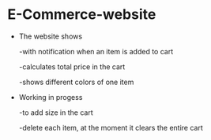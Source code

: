 # E-Commerce-website 

* The website shows

	-with notification when an item is added to cart
	
   	-calculates total price in the cart
	
   	-shows different colors of one item
 
 
 * Working in progess
 
    -to add size in the cart 
    
    -delete each item,  at the moment it clears the entire cart
